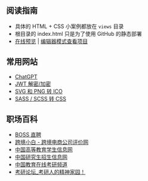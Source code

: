 ## 阅读指南

- 具体的 HTML + CSS 小案例都放在 `views` 目录
- 根目录的 index.html 只是为了使用 GitHub 的静态部署
- [在线预览](https://ace627.github.io/html-template) | [编辑器模式查看项目](https://github.dev/Ace627/html-template)

## 常用网站

- [ChatGPT](https://chatgpt.com)
- [JWT 解密/加密](https://www.json.cn/jwt)
- [SVG 和 PNG 转 ICO](https://svg2ico.com/zh)
- [SASS / SCSS 转 CSS](https://33tool.com/scss_to_css)

## 职场百科

- [BOSS 直聘](https://www.zhipin.com)
- [跨境小白 - 跨境电商公司评价网](https://kjxb.org)
- [中国高等教育学生信息网](https://my.chsi.com.cn/archive/index.jsp)
- [中国研究生招生信息网](https://yz.chsi.com.cn)
- [中国教育在线考研频道](https://kaoyan.eol.cn)
- [考研论坛\_考研人的精神家园！](http://bbs.kaoyan.com)
